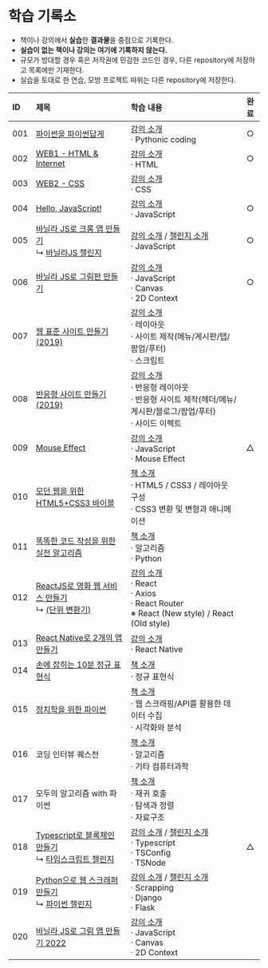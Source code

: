 # **학습 기록소**

* 책이나 강의에서 **실습**한 **결과물**을 중점으로 기록한다.
* **실습이 없는 책이나 강의는 여기에 기록하지 않는다.**
* 규모가 방대할 경우 혹은 저작권에 민감한 코드인 경우, 다른 repository에 저장하고 목록에만 기재한다.
* 실습을 토대로 한 연습, 모방 프로젝트 따위는 다른 repository에 저장한다.

|ID|제목|학습 내용|완료|
|:---|:---|:---|:---:|
|001|[파이썬을 파이썬답게](https://github.com/hwahyeon/Study/tree/main/%ED%8C%8C%EC%9D%B4%EC%8D%AC%EC%9D%84%20%ED%8C%8C%EC%9D%B4%EC%8D%AC%EB%8B%B5%EA%B2%8C)|[강의 소개](https://programmers.co.kr/learn/courses/4008)<br>· Pythonic coding|○|
|002|[WEB1 - HTML & Internet](https://github.com/hwahyeon/Study/tree/main/WEB1%20-%20HTML%20%26%20Internet)|[강의 소개](https://opentutorials.org/module/3135)<br>· HTML|○|
|003|[WEB2 - CSS](https://github.com/hwahyeon/Study/tree/main/WEB2%20-%20CSS)|[강의 소개](https://opentutorials.org/course/3086)<br>· CSS||
|004|[Hello, JavaScript!](https://github.com/hwahyeon/Study/tree/main/Hello%2C%20JavaScript!)|[강의 소개](https://programmers.co.kr/learn/courses/3)<br>· JavaScript|○|
|005|[바닐라 JS로 크롬 앱 만들기](https://github.com/hwahyeon/browserjs)<br/>↳ [바닐라JS 챌린지](https://github.com/hwahyeon/Study_private/tree/main/%EB%B0%94%EB%8B%90%EB%9D%BCJS%20%EC%B1%8C%EB%A6%B0%EC%A7%80)|[강의 소개](https://nomadcoders.co/javascript-for-beginners) / [챌린지 소개](https://nomadcoders.co/vanillajs-challenge)<br>· JavaScript|○|
|006|[바닐라 JS로 그림판 만들기](https://github.com/hwahyeon/paintjs)|[강의 소개](https://nomadcoders.co/javascript-for-beginners-2)<br>· JavaScript<br>· Canvas<br>· 2D Context|○|
|007|[웹 표준 사이트 만들기(2019)](https://github.com/hwahyeon/lecture_wb/tree/main/01WEBSTANDARD)|[강의 소개](https://www.youtube.com/playlist?list=PL4UVBBIc6giKixok-bC7XVEx0ZFsngr5Z)<br>· 레이아웃<br>· 사이트 제작(메뉴/게시판/탭/팝업/푸터)<br>· 스크립트||
|008|[반응형 사이트 만들기(2019)](https://github.com/hwahyeon/lecture_wb/tree/main/02RESPONSIVE)|[강의 소개](https://www.youtube.com/watch?v=52TT7SLexxE&list=PL4UVBBIc6giL7ygRa-P7UExEKqZgx4t9K)<br>· 반응형 레이아웃<br>· 반응형 사이트 제작(헤더/메뉴/게시판/블로그/팝업/푸터)<br>· 사이드 이펙트||
|009|[Mouse Effect](https://github.com/hwahyeon/lecture_wb/tree/main/MouseEffect)|[강의 소개](https://www.youtube.com/watch?v=lNptKy93sf4&list=PL4UVBBIc6giI9zDQvx9z8CiRAh7WB8-3J)<br>· JavaScript<br>· Mouse Effect|△|
|010|[모던 웹을 위한 HTML5+CSS3 바이블](https://github.com/hwahyeon/Study/tree/main/%EB%AA%A8%EB%8D%98%20%EC%9B%B9%EC%9D%84%20%EC%9C%84%ED%95%9C%20HTML5+CSS3%20%EB%B0%94%EC%9D%B4%EB%B8%94)|[책 소개](https://hanbit.co.kr/store/books/look.php?p_code=B8371709349)<br>· HTML5 / CSS3 / 레이아웃 구성<br>· CSS3 변환 및 변형과 애니메이션||
|011|[똑똑한 코드 작성을 위한 실전 알고리즘](https://github.com/hwahyeon/Study/tree/main/%EB%98%91%EB%98%91%ED%95%9C%20%EC%BD%94%EB%93%9C%20%EC%9E%91%EC%84%B1%EC%9D%84%20%EC%9C%84%ED%95%9C%20%EC%8B%A4%EC%A0%84%20%EC%95%8C%EA%B3%A0%EB%A6%AC%EC%A6%98)|[책 소개](https://www.hanbit.co.kr/store/books/look.php?p_code=B3563253053)<br>· 알고리즘<br>· Python||
|012|[ReactJS로 영화 웹 서비스 만들기](https://github.com/hwahyeon/reactjs)<br>↳ [(단위 변환기)](https://github.com/hwahyeon/reactjs/tree/main/UnitsConverter) |[강의 소개](https://nomadcoders.co/react-for-beginners)<br>· React<br>· Axios<br>· React Router<br>※ React (New style) / React (Old style)||
|013|[React Native로 2개의 앱 만들기]()|[강의 소개](https://nomadcoders.co/react-native-for-beginners)<br>· React Native||
|014|[손에 잡히는 10분 정규 표현식](https://github.com/hwahyeon/learn_REX)|[책 소개](https://blog.insightbook.co.kr/2019/07/10/%ec%86%90%ec%97%90-%ec%9e%a1%ed%9e%88%eb%8a%94-10%eb%b6%84-%ec%a0%95%ea%b7%9c-%ed%91%9c%ed%98%84%ec%8b%9d/)<br>· 정규 표현식||
|015|[정치학을 위한 파이썬](https://github.com/hwahyeon/politics_py)|[책 소개](https://knupress.com/book/book_view.php?no=250)<br>· 웹 스크래핑/API를 활용한 데이터 수집<br>· 시각화와 분석||
|016|코딩 인터뷰 퀘스천|[책 소개](https://www.youngjin.com/book/book_detail.asp?prod_cd=9788931447842&seq=5462&cate_cd=1&child_cate_cd=10&goPage=1&orderByCd=1&searchType=Y&keyword1=%C4%DA%B5%F9%20%C0%CE%C5%CD%BA%E4)<br>· 알고리즘<br>· 기타 컴퓨터과학|
|017|모두의 알고리즘 with 파이썬|[책 소개](https://www.gilbut.co.kr/book/view?bookcode=BN001731&keyword=%EB%AA%A8%EB%91%90%EC%9D%98%20%EC%95%8C%EA%B3%A0%EB%A6%AC%EC%A6%98%20WITH%20%ED%8C%8C%EC%9D%B4%EC%8D%AC&collection=GB_BOOK)<br>· 재귀 호출<br>· 탐색과 정렬<br>· 자료구조||
|018|[Typescript로 블록체인 만들기](https://github.com/hwahyeon/TS_blockchain)<br/>↳ [타입스크립트 챌린지](https://github.com/hwahyeon/Study_private/tree/main/%ED%83%80%EC%9E%85%EC%8A%A4%ED%81%AC%EB%A6%BD%ED%8A%B8%20%EC%B1%8C%EB%A6%B0%EC%A7%80)|[강의 소개](https://nomadcoders.co/typescript-for-beginners) / [챌린지 소개](https://nomadcoders.co/typescript-challenge)<br>· Typescript<br>· TSConfig<br>· TSNode|△|
|019|[Python으로 웹 스크래퍼 만들기](https://github.com/hwahyeon/Python_Nomad)<br/>↳ [파이썬 챌린지](https://github.com/hwahyeon/Study_private/tree/main/%ED%8C%8C%EC%9D%B4%EC%8D%AC%20%EC%B1%8C%EB%A6%B0%EC%A7%80)|[강의 소개](https://nomadcoders.co/python-for-beginners) / [챌린지 소개](https://nomadcoders.co/python-challenge)<br>· Scrapping<br>· Django<br>· Flask||
|020|[바닐라 JS로 그림 앱 만들기 2022](https://github.com/hwahyeon/mememakerjs)|[강의 소개](https://nomadcoders.co/javascript-for-beginners-2)<br>· JavaScript<br>· Canvas<br>· 2D Context||
